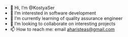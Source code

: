 - 👋 Hi, I’m @KostyaSer
- 👀 I’m interested in software development
- 🌱 I’m currently learning of quality assurance engineer
- 💞️ I’m looking to collaborate on interesting projects
- 📫 How to reach me: email aharisteas@gmail.com


<!---
KostyaSer/KostyaSer is a ✨ special ✨ repository because its `README.md` (this file) appears on your GitHub profile.
You can click the Preview link to take a look at your changes.
--->
